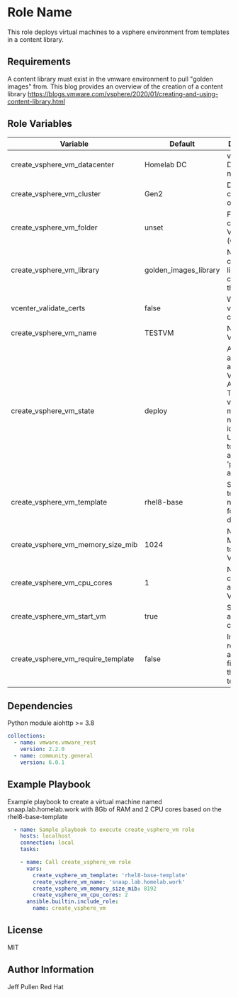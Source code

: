 Role Name
=========

This role deploys virtual machines to a vsphere environment from templates in a content library.

Requirements
------------

A content library must exist in the vmware environment to pull "golden images" from. This blog provides an overview of the creation of a content library <https://blogs.vmware.com/vsphere/2020/01/creating-and-using-content-library.html>

Role Variables
--------------

| Variable | Default | Description |
| -------------- | --------- | ---------------------------------------------- |
| create_vsphere_vm_datacenter | Homelab DC | vSphere Datacenter name |
| create_vsphere_vm_cluster | Gen2 | Datastore to create VM on |
| create_vsphere_vm_folder | unset | Folder to create the VM in (Optional) |
| create_vsphere_vm_library | golden_images_library | Name of the content library containing the template |
| vcenter_validate_certs | false | Whether to validate TLS certs |
| create_vsphere_vm_name | TESTVM | Name of the VM to create |
| create_vsphere_vm_state | deploy | Action to apply against VMware API. NOTE: The vmware_rest module is not idempotent. Use 'deploy' to create, and 'present' after created |
| create_vsphere_vm_template | rhel8-base | Source template name to use for deployment |
| create_vsphere_vm_memory_size_mib | 1024 | Number of MB of RAM to assign to VM |
| create_vsphere_vm_cpu_cores | 1 | Number of cores to assign to VM |
| create_vsphere_vm_start_vm | true | Start the VM after creation |
| create_vsphere_vm_require_template | false | Instructs the role to use an ova/ovf files rather than a template |

Dependencies
------------

Python module aiohttp >= 3.8

```yaml
collections:
  - name: vmware.vmware_rest
    version: 2.2.0
  - name: community.general
    version: 6.0.1
```

Example Playbook
----------------

Example playbook to create a virtual machine named snaap.lab.homelab.work 
with 8Gb of RAM and 2 CPU cores based on the rhel8-base-template

```yaml
  - name: Sample playbook to execute create_vsphere_vm role
    hosts: localhost
    connection: local
    tasks:

    - name: Call create_vsphere_vm role
      vars:
        create_vsphere_vm_template: 'rhel8-base-template'
        create_vsphere_vm_name: 'snaap.lab.homelab.work'
        create_vsphere_vm_memory_size_mib: 8192
        create_vsphere_vm_cpu_cores: 2
      ansible.builtin.include_role:
        name: create_vsphere_vm
```

License
-------

MIT

Author Information
------------------

Jeff Pullen
Red Hat
